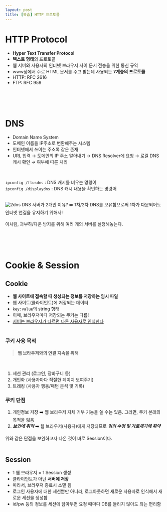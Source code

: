 ```yaml
---
layout: post
title: [복습] HTTP 프로토콜
---
```


# HTTP Protocol
- **Hyper Text Transfer Protocol**
- **텍스트 형태**의 프로토콜
- 웹 서버와 사용자의 인터넷 브라우저 사이 문서 전송을 위한 통신 규약
- www상에서 주로 HTML 문서를 주고 받는데 사용되는 **7계층의 프로토콜**
- HTTP: RFC 2616
- FTP: RFC 959

<br><br><br>

# DNS
- Domain Name System
- 도메인 이름을 IP주소로 변환해주는 시스템
- 인터넷에서 쓰이는 주소록 같은 존재
- URL 입력 → 도메인의 IP 주소 알아내기 → DNS Resolver에 요청 → 로컬 DNS 캐시 확인 → 여부에 따른 처리<br>
<br>

`ipconfig /flusdns` : DNS 캐시를 비우는 명령어<br>
`ipconfig /displaydns` : DNS 캐시 내용을 확인하는 명령어 <br>
<br>


![2dns](../images/post-img/web해킹/2dns.png)
DNS 서버가 2개인 이유? ➡️ 1차/2차 DNS를 보유함으로써 1차가 다운되어도 인터넷 연결을 유지하기 위해서!<br>
<br>
이처럼, 과부하/다운 방지를 위해 여러 개의 서버를 설정해놓는다.

<br><br><br>

# Cookie & Session

## Cookie
- **웹 사이트에 접속할 때 생성되는 정보를 저장하는 임시 파일**
- 웹 사이트(클라이언트)에 저장되는 데이터
- `key:value`의 string 형태
- 이때, 브라우저마다 저장되는 쿠키는 다름!
- <u>서버는 브라우저가 다르면 다른 사용자로 인식한다</u>
<br><br>

### 쿠키 사용 목적
> **웹 브라우저와의 연결 지속을 위해**
<br>

1. 세션 관리 (로그인, 장바구니 등)
2. 개인화 (사용자마다 적절한 페이지 보여주기)
3. 트래킹 (사용자 행동/패턴 분석 및 기록)<br>

### 쿠키 단점
1. 개인정보 저장 ➡️ 웹 브라우저 자체 거부 기능을 쓸 수는 있음. 그러면, 쿠키 본래의 목적을 잃음
2. ***보안에 취약*** ➡️ 웹 브라우저(사용자)에게 저장되므로 ***임의 수정 및 가로채기에 취약***

위와 같은 단점을 보완하고자 나온 것이 바로 Session이다.
<br><br>

## Session
- 1 웹 브라우저 = 1 Session 생성
- 클라이언트가 아닌 **서버에 저장**
- 따라서, 브라우저 종료시 소멸 됨
- 로그인 사용자에 대한 세션뿐만 아니라, 로그아웃하면 새로운 사용자로 인식해서 새로운 세션을 생성함
- id/pw 등의 정보를 세션에 담아두면 요청 때마다 DB를 들리지 않아도 되는 편리함